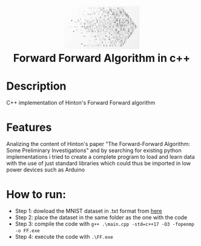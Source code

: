 <div align="center">
      <h1> <img src="https://github.com/RiccardoBravin/Forward-Forward-alg/blob/main/Imgs/binary%20arrow.jpg" width="200px"><br/>Forward Forward Algorithm in c++</h1>
     </div>


# Description
C++ implementation of Hinton's Forward Forward algorithm

# Features
Analizing the content of Hinton's paper "The Forward-Forward Algorithm: Some Preliminary Investigations" and by searching for existing python implementations i tried to create a complete program to load and learn data with the use of just standard libraries which could thus be imported in low power devices such as Arduino 

# How to run:
- Step 1: dowload the MNIST dataset in .txt format from [here](https://github.com/halimb/MNIST-txt)
- Step 2: place the dataset in the same folder as the one with the code
- Step 3: compile the code with  ```g++ .\main.cpp -std=c++17 -O3 -fopenmp -o FF.exe``` 
- Step 4: execute the code with ```.\FF.exe```
      
<!-- </> with 💛 by readMD (https://readmd.itsvg.in) -->
    